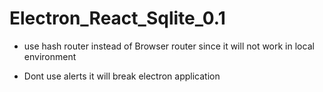 # Electron_React_Sqlite_0.1

* use hash router instead of Browser router since it will not work in local environment

* Dont use alerts it will break electron application